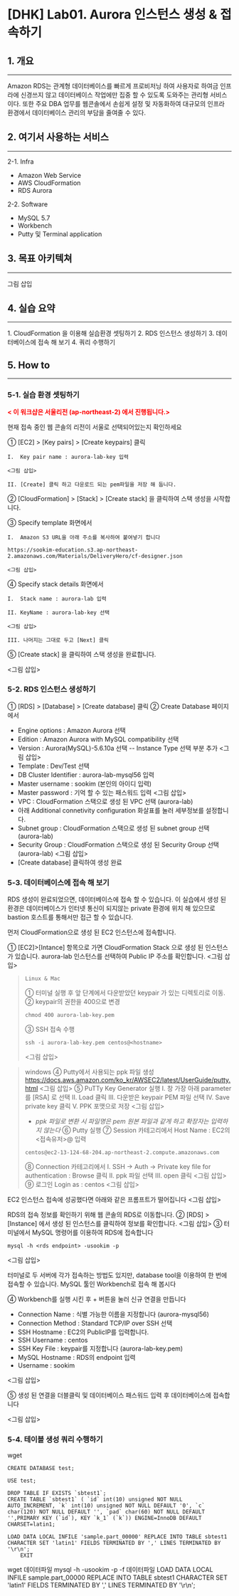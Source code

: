 # [DHK] Lab01. Aurora 인스턴스 생성 & 접속하기

## 1. 개요

<hr/>
Amazon RDS는 관계형 데이터베이스를 빠르게 프로비저닝 하여 사용자로 하여금 인프라에 신경쓰지 않고 데이터베이스 작업에만 집중 할 수 있도록 도와주는 관리형 서비스이다. 또한 주요 DBA 업무를 웹콘솔에서 손쉽게 설정 및 자동화하여 대규모의 인프라 환경에서 데이터베이스 관리의 부담을 줄여줄 수 있다.

## 2. 여기서 사용하는 서비스

<hr/>
2-1. Infra

- Amazon Web Service
- AWS CloudFormation
- RDS Aurora

2-2. Software

- MySQL 5.7
- Workbench
- Putty 및 Terminal application

## 3. 목표 아키텍쳐

<hr/>
그림 삽입

## 4. 실습 요약

<hr/>
1. CloudFormation 을 이용해 실습환경 셋팅하기 
2. RDS 인스턴스 생성하기
3. 데이터베이스에 접속 해 보기
4. 쿼리 수행하기

## 5. How to

<hr/>

### 5-1. 실습 환경 셋팅하기

**<span style="color:red"> < 이 워크샵은 서울리전 (ap-northeast-2) 에서 진행됩니다.></span>**

현재 접속 중인 웹 콘솔의 리전이 서울로 선택되어있는지 확인하세요

① [EC2] > [Key pairs] > [Create keypairs] 클릭

    I.	Key pair name : aurora-lab-key 입력

    <그림 삽입>

    II.	[Create] 클릭 하고 다운로드 되는 pem파일을 저장 해 둡니다.

② [CloudFormation] > [Stack] > [Create stack] 을 클릭하여 스택 생성을 시작합니다.

③ Specify template 화면에서

    I.	Amazon S3 URL을 아래 주소를 복사하여 붙여넣기 합니다

    https://sookim-education.s3.ap-northeast-2.amazonaws.com/Materials/DeliveryHero/cf-designer.json

    <그림 삽입>

④ Specify stack details 화면에서

    I.	Stack name : aurora-lab 입력

    II.	KeyName : aurora-lab-key 선택

    <그림 삽입>

    III. 나머지는 그대로 두고 [Next] 클릭

⑤ [Create stack] 을 클릭하여 스택 생성을 완료합니다.

<그림 삽입>

### 5-2. RDS 인스턴스 생성하기

① [RDS] > [Database] > [Create database] 클릭
② Create Database 페이지에서

- Engine options : Amazon Aurora 선택
- Edition : Amazon Aurora with MySQL compatibility 선택
- Version : Aurora(MySQL)-5.6.10a 선택
  -- Instance Type 선택 부분 추가
  <그림 삽입>
- Template : Dev/Test 선택
- DB Cluster Identifier : aurora-lab-mysql56 입력
- Master username : sookim (본인의 아이디 입력)
- Master password : 기억 할 수 있는 패스워드 입력
  <그림 삽입>
- VPC : CloudFormation 스택으로 생성 된 VPC 선택 (aurora-lab)
- 아래 Additional connetivity configuration 화살표를 눌러 세부정보를 설정합니다.
- Subnet group : CloudFormation 스택으로 생성 된 subnet group 선택 (aurora-lab)
- Security Group : CloudFormation 스택으로 생성 된 Security Group 선택 (aurora-lab)
  <그림 삽입>
- [Create database] 클릭하여 생성 완료

### 5-3. 데이터베이스에 접속 해 보기

RDS 생성이 완료되었으면, 데이터베이스에 접속 할 수 있습니다. 이 실습에서 생성 된 환경은 데이터베이스가 인터넷 통신이 되지않는 private 환경에 위치 해 있으므로 bastion 호스트를 통해서만 접근 할 수 있습니다.

먼저 CloudFormation으로 생성 된 EC2 인스턴스에 접속합니다.

① [EC2]>[Intance] 항목으로 가면 CloudFormation Stack 으로 생성 된 인스턴스가 있습니다.
aurora-lab 인스턴스를 선택하여 Public IP 주소를 확인합니다.
<그림 삽입>

>     Linux & Mac
>
> ① 터미널 실행 후 앞 단계에서 다운받았던 keypair 가 있는 디렉토리로 이동.
> ② keypair의 권한을 400으로 변경
>
> ```
> chmod 400 aurora-lab-key.pem
> ```
>
> ③ SSH 접속 수행
>
> ```
> ssh -i aurora-lab-key.pem centos@<hostname>
> ```
>
> <그림 삽입>

> windows
> ④ Putty에서 사용되는 ppk 파일 생성
> https://docs.aws.amazon.com/ko_kr/AWSEC2/latest/UserGuide/putty.html
> <그림 삽입>
> ⑤ PuTTy Key Generator 실행
> I. 창 가장 아래 parameter 를 [RSA] 로 선택
> II. Load 클릭
> III. 다운받은 keypair PEM 파일 선택
> IV. Save private key 클릭
> V. PPK 포맷으로 저장
> <그림 삽입>
>
> - _*ppk 파일로 변환 시 파일명은 pem 원본 파일과 같게 하고 확장자는 입력하지 않는다*_
>   ⑥ Putty 실행
>   ⑦ Session 카테고리에서
>   Host Name : EC2의 <접속유저>@<Public IP> 입력
>
> ```
> centos@ec2-13-124-68-204.ap-northeast-2.compute.amazonaws.com
> ```
>
> ⑧ Connection 카테고리에서
> I. SSH -> Auth -> Private key file for authentication : Browse 클릭
> II. ppk 파일 선택
> III. open 클릭
> <그림 삽입>
> ⑨ 로그인
> Login as : centos
> <그림 삽입>

EC2 인스턴스 접속에 성공했다면 아래와 같은 프롬프트가 떨어집니다
<그림 삽입>

RDS의 접속 정보를 확인하기 위해 웹 콘솔의 RDS로 이동합니다.
② [RDS] > [Instance] 에서 생성 된 인스턴스를 클릭하여 정보를 확인합니다.
<그림 삽입>
③ 터미널에서 MySQL 명령어를 이용하여 RDS에 접속합니다

```
mysql -h <rds endpoint> -usookim -p
```

<그림 삽입>

터미널로 두 서버에 각가 접속하는 방법도 있지만, database tool을 이용하여 한 번에 접속할 수 있습니다.
MySQL 툴인 Workbench로 접속 해 봅시다

④ Workbench를 실행 시킨 후 + 버튼을 눌러 신규 연결을 만듭니다

- Connection Name : 식별 가능한 이름을 지정합니다 (aurora-mysql56)
- Connection Method : Standard TCP/IP over SSH 선택
- SSH Hostname : EC2의 PublicIP를 입력합니다.
- SSH Username : centos
- SSH Key File : keypair를 지정합니다 (aurora-lab-key.pem)
- MySQL Hostname : RDS의 endpoint 입력
- Username : sookim

<그림 삽입>

⑤ 생성 된 연결을 더블클릭 및 데이터베이스 패스워드 입력 후 데이터베이스에 접속합니다

<그림 삽입>

### 5-4. 테이블 생성 쿼리 수행하기

wget

```
CREATE DATABASE test;

USE test;

DROP TABLE IF EXISTS `sbtest1`;
CREATE TABLE `sbtest1` ( `id` int(10) unsigned NOT NULL AUTO_INCREMENT, `k` int(10) unsigned NOT NULL DEFAULT '0', `c` char(120) NOT NULL DEFAULT '', `pad` char(60) NOT NULL DEFAULT '',PRIMARY KEY (`id`), KEY `k_1` (`k`)) ENGINE=InnoDB DEFAULT CHARSET=latin1;

LOAD DATA LOCAL INFILE 'sample.part_00000' REPLACE INTO TABLE sbtest1 CHARACTER SET 'latin1' FIELDS TERMINATED BY ',' LINES TERMINATED BY '\r\n';
    EXIT
```

wget 데이터파일
mysql -h <endpoint> -usookim -p -f 데이터파일
LOAD DATA LOCAL INFILE sample.part_00000 REPLACE INTO TABLE sbtest1 CHARACTER SET 'latin1' FIELDS TERMINATED BY ',' LINES TERMINATED BY '\r\n';
